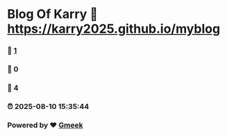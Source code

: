 # Blog Of Karry :link: https://karry2025.github.io/myblog 
### :page_facing_up: [1](https://karry2025.github.io/myblog/tag.html) 
### :speech_balloon: 0 
### :hibiscus: 4 
### :alarm_clock: 2025-08-10 15:35:44 
### Powered by :heart: [Gmeek](https://github.com/Meekdai/Gmeek)
